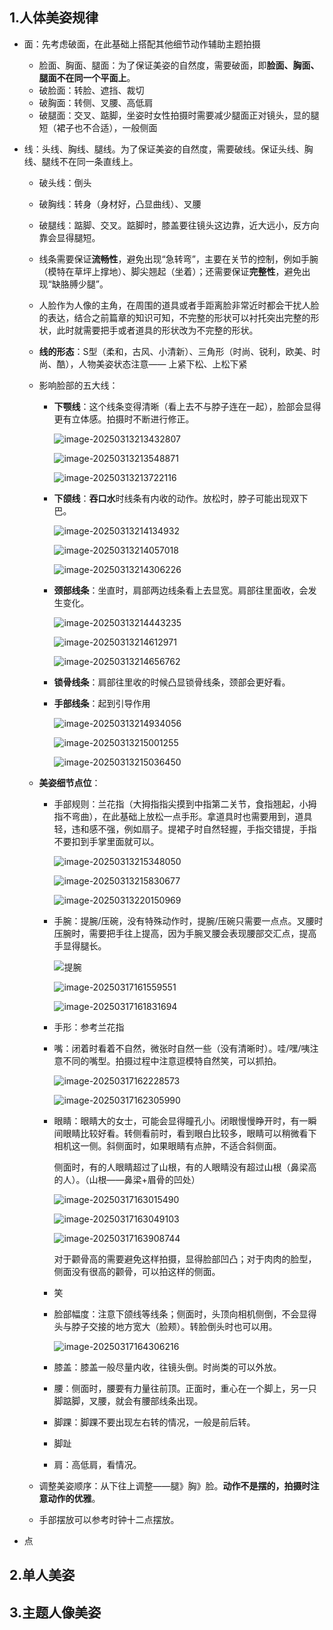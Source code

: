 ## 1.人体美姿规律

- 面：先考虑破面，在此基础上搭配其他细节动作辅助主题拍摄

  - 脸面、胸面、腿面：为了保证美姿的自然度，需要破面，即**脸面、胸面、腿面不在同一个平面上**。
  - 破脸面：转脸、遮挡、裁切
  - 破胸面：转侧、叉腰、高低肩
  - 破腿面：交叉、踮脚，坐姿时女性拍摄时需要减少腿面正对镜头，显的腿短（裙子也不合适），一般侧面

- 线：头线、胸线、腿线。为了保证美姿的自然度，需要破线。保证头线、胸线、腿线不在同一条直线上。

  - 破头线：倒头

  - 破胸线：转身（身材好，凸显曲线）、叉腰

  - 破腿线：踮脚、交叉。踮脚时，膝盖要往镜头这边靠，近大远小，反方向靠会显得腿短。

  - 线条需要保证**流畅性**，避免出现“急转弯”，主要在关节的控制，例如手腕（模特在草坪上撑地）、脚尖翘起（坐着）；还需要保证**完整性**，避免出现“缺胳膊少腿”。

  - 人脸作为人像的主角，在周围的道具或者手距离脸非常近时都会干扰人脸的表达，结合之前篇章的知识可知，不完整的形状可以衬托突出完整的形状，此时就需要把手或者道具的形状改为不完整的形状。

  - **线的形态**：S型（柔和，古风、小清新）、三角形（时尚、锐利，欧美、时尚、酷），人物美姿状态注意—— 上紧下松、上松下紧

  - 影响脸部的五大线：

    - **下颚线**：这个线条变得清晰（看上去不与脖子连在一起），脸部会显得更有立体感。拍摄时不断进行修正。

      ![image-20250313213432807](../../../picbed/store/picbed/img/image-20250313213432807.png)

      ![image-20250313213548871](../../../picbed/store/picbed/img/image-20250313213548871.png)

      ![image-20250313213722116](../../../picbed/store/picbed/img/image-20250313213722116.png)

    - **下颌线**：**吞口水**时线条有内收的动作。放松时，脖子可能出现双下巴。

      ![image-20250313214134932](../../../picbed/store/picbed/img/image-20250313214134932.png)

      ![image-20250313214057018](../../../picbed/store/picbed/img/image-20250313214057018.png)

      ![image-20250313214306226](../../../picbed/store/picbed/img/image-20250313214306226.png)

    - **颈部线条**：坐直时，肩部两边线条看上去显宽。肩部往里面收，会发生变化。

      ![image-20250313214443235](../../../picbed/store/picbed/img/image-20250313214443235.png)

      ![image-20250313214612971](../../../picbed/store/picbed/img/image-20250313214612971.png)

      ![image-20250313214656762](../../../picbed/store/picbed/img/image-20250313214656762.png)

    - **锁骨线条**：肩部往里收的时候凸显锁骨线条，颈部会更好看。

    - **手部线条**：起到引导作用

      ![image-20250313214934056](../../../picbed/store/picbed/img/image-20250313214934056.png)

      ![image-20250313215001255](../../../picbed/store/picbed/img/image-20250313215001255.png)

      ![image-20250313215036450](../../../picbed/store/picbed/img/image-20250313215036450.png)

  - **美姿细节点位**：

    - 手部规则：兰花指（大拇指指尖摸到中指第二关节，食指翘起，小拇指不弯曲），在此基础上放松一点手形。拿道具时也需要用到，道具轻，违和感不强，例如扇子。提裙子时自然轻握，手指交错提，手指不要扣到手掌里面就可以。

      ![image-20250313215348050](../../../picbed/store/picbed/img/image-20250313215348050.png)

      ![image-20250313215830677](../../../picbed/store/picbed/img/image-20250313215830677.png)

      ![image-20250313220150969](../../../picbed/store/picbed/img/image-20250313220150969.png)

    - 手腕：提腕/压碗，没有特殊动作时，提腕/压碗只需要一点点。叉腰时压腕时，需要把手往上提高，因为手腕叉腰会表现腰部交汇点，提高手显得腿长。

      ![提腕](../../../picbed/store/picbed/img/image-20250317161523774.png)

      ![image-20250317161559551](../../../picbed/store/picbed/img/image-20250317161559551.png)

      ![image-20250317161831694](../../../picbed/store/picbed/img/image-20250317161831694.png)

      

    - 手形：参考兰花指

    - 嘴：闭着时看着不自然，微张时自然一些（没有清晰时）。哇/嘿/咦注意不同的嘴型。拍摄过程中注意逗模特自然笑，可以抓拍。

      ![image-20250317162228573](../../../picbed/store/picbed/img/image-20250317162228573.png)

      ![image-20250317162305990](../../../picbed/store/picbed/img/image-20250317162305990.png)

      

    - 眼睛：眼睛大的女士，可能会显得瞳孔小。闭眼慢慢睁开时，有一瞬间眼睛比较好看。转侧看前时，看到眼白比较多，眼睛可以稍微看下相机这一侧。斜侧面时，如果眼睛有点肿，不适合斜侧面。
    
      侧面时，有的人眼睛超过了山根，有的人眼睛没有超过山根（鼻梁高的人）。（山根——鼻梁+眉骨的凹处）
    
      ![image-20250317163015490](../../../picbed/store/picbed/img/image-20250317163015490.png)
    
      ![image-20250317163049103](../../../picbed/store/picbed/img/image-20250317163049103.png)
    
      ![image-20250317163908744](../../../picbed/store/picbed/img/image-20250317163908744.png)
    
      对于颧骨高的需要避免这样拍摄，显得脸部凹凸；对于肉肉的脸型，侧面没有很高的颧骨，可以拍这样的侧面。
    
    - 笑
    
    - 脸部幅度：注意下颌线等线条；侧面时，头顶向相机侧倒，不会显得头与脖子交接的地方宽大（脸颊）。转脸倒头时也可以用。
    
      ![image-20250317164306216](../../../picbed/store/picbed/img/image-20250317164306216.png)
    
      
    
    - 膝盖：膝盖一般尽量内收，往镜头倒。时尚类的可以外放。
    
    - 腰：侧面时，腰要有力量往前顶。正面时，重心在一个脚上，另一只脚踮脚，叉腰，就会有腰部线条出现。
    
    - 脚踝：脚踝不要出现左右转的情况，一般是前后转。
    
    - 脚趾
    
    - 肩：高低肩，看情况。
    
  - 调整美姿顺序：从下往上调整——腿》胸》脸。**动作不是摆的，拍摄时注意动作的优雅**。

  - 手部摆放可以参考时钟十二点摆放。

- 点

## 2.单人美姿



## 3.主题人像美姿